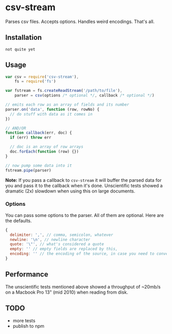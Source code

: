 csv-stream
===

Parses csv files. Accepts options. Handles weird encodings. That's all.

## Installation

```
not quite yet
```

## Usage

```javascript
var csv = require('csv-stream'),
    fs = require('fs')

var fstream = fs.createReadStream('/path/to/file'),
    parser = csv(options /* optional */, callback /* optional */)

// emits each row as an array of fields and its number
parser.on('data', function (row, rowNo) {
  // do stuff with data as it comes in
})

// AND/OR
function callback(err, doc) {
  if (err) throw err

  // doc is an array of row arrays
  doc.forEach(function (row) {})
}

// now pump some data into it
fstream.pipe(parser)

```
__Note:__ If you pass a callback to ```csv-stream``` it will buffer the parsed data for you and pass it to the callback when it's done. Unscientific tests showed a dramatic (2x) slowdown when using this on large documents.

### Options

You can pass some options to the parser. All of them are optional. Here are the defaults.

```javascript
{
  delimiter: ',', // comma, semicolon, whatever
  newline: '\n', // newline character
  quote: '\"', // what's considered a quote
  empty: '' // empty fields are replaced by this,
  encoding: '' // the encoding of the source, in case you need to convert it
}
```

## Performance

The unscientific tests mentioned above showed a throughput of ~20mb/s on a Macbook Pro 13" (mid 2010) when reading from disk.

## TODO

- more tests
- publish to npm
